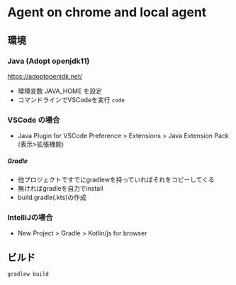 Agent on chrome and local agent
====

環境
----
### Java (Adopt openjdk11)
https://adoptopenjdk.net/
- 環境変数 JAVA_HOME を設定
- コマンドラインでVSCodeを実行 `code`

### VSCode の場合
- Java Plugin for VSCode
Preference > Extensions > Java Extension Pack
(表示>拡張機能)
  
##### Gradle
- 他プロジェクトですでにgradlewを持っていればそれをコピーしてくる
- 無ければgradleを自力でinstall
- build.gradle(.kts)の作成

### IntelliJの場合
- New Project > Gradle > Kotlin/js for browser



ビルド
----
```
gradlew build
```

